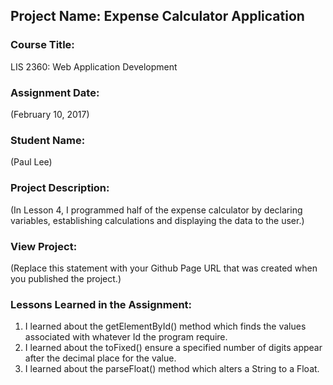 ## Project Name:  Expense Calculator Application

### Course Title:
LIS 2360:  Web Application Development

### Assignment Date:  
(February 10, 2017)

### Student Name:  
(Paul Lee)

### Project Description:
(In Lesson 4, I programmed half of the expense calculator by declaring variables, establishing calculations and displaying the data to the user.)

### View Project:
(Replace this statement with your Github Page URL that was created when you 
 published the project.)

### Lessons Learned in the Assignment:
1. I learned about the getElementById() method which finds the values associated with whatever Id the program require.
2. I learned about the toFixed() ensure a specified number of digits appear after the decimal place for the value.
3. I learned about the parseFloat() method which alters a String to a Float.
